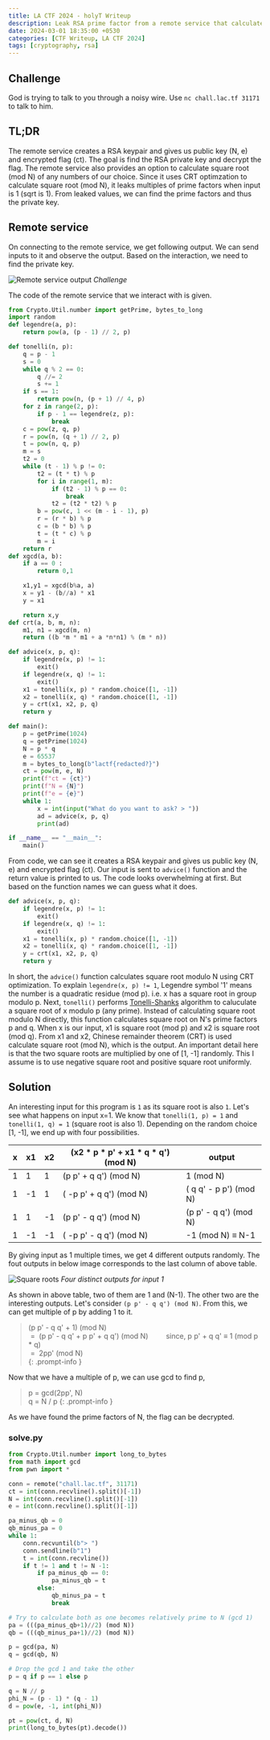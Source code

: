 ```yaml
---
title: LA CTF 2024 - holyT Writeup
description: Leak RSA prime factor from a remote service that calculates square root (mod N) using CRT optimization.
date: 2024-03-01 18:35:00 +0530
categories: [CTF Writeup, LA CTF 2024]
tags: [cryptography, rsa]
---
```


## Challenge 
God is trying to talk to you through a noisy wire.
Use `nc chall.lac.tf 31171` to talk to him.

## TL;DR
The remote service creates a RSA keypair and gives us public key (N, e) and encrypted flag (ct). The goal is find the RSA private key and decrypt the flag.
The remote service also provides an option to calculate square root (mod N) of any numbers of our choice.
Since it uses CRT optimzation to calculate square root (mod N), it leaks multiples of prime factors when input is 1 (sqrt is 1). From leaked values, we can find the prime factors and thus the private key.

## Remote service
On connecting to the remote service, we get following output. We can send inputs to it and observe the output. Based on the interaction, we need to find the private key.

![Remote service output](../images/holyT/challenge.png)
_Challenge_

The code of the remote service that we interact with is given.

```python
from Crypto.Util.number import getPrime, bytes_to_long
import random
def legendre(a, p):
    return pow(a, (p - 1) // 2, p)

def tonelli(n, p):
    q = p - 1
    s = 0
    while q % 2 == 0:
        q //= 2
        s += 1
    if s == 1:
        return pow(n, (p + 1) // 4, p)
    for z in range(2, p):
        if p - 1 == legendre(z, p):
            break
    c = pow(z, q, p)
    r = pow(n, (q + 1) // 2, p)
    t = pow(n, q, p)
    m = s
    t2 = 0
    while (t - 1) % p != 0:
        t2 = (t * t) % p
        for i in range(1, m):
            if (t2 - 1) % p == 0:
                break
            t2 = (t2 * t2) % p
        b = pow(c, 1 << (m - i - 1), p)
        r = (r * b) % p
        c = (b * b) % p
        t = (t * c) % p
        m = i
    return r
def xgcd(a, b):
    if a == 0 :
        return 0,1

    x1,y1 = xgcd(b%a, a)
    x = y1 - (b//a) * x1
    y = x1

    return x,y
def crt(a, b, m, n):
    m1, n1 = xgcd(m, n)
    return ((b *m * m1 + a *n*n1) % (m * n))

def advice(x, p, q):
    if legendre(x, p) != 1:
        exit()
    if legendre(x, q) != 1:
        exit()
    x1 = tonelli(x, p) * random.choice([1, -1])
    x2 = tonelli(x, q) * random.choice([1, -1])
    y = crt(x1, x2, p, q)
    return y

def main():
    p = getPrime(1024)
    q = getPrime(1024)
    N = p * q
    e = 65537
    m = bytes_to_long(b"lactf{redacted?}")
    ct = pow(m, e, N)
    print(f"ct = {ct}")
    print(f"N = {N}")
    print(f"e = {e}")
    while 1:
        x = int(input("What do you want to ask? > "))
        ad = advice(x, p, q)
        print(ad)

if __name__ == "__main__":
    main()
```

From code, we can see it creates a RSA keypair and gives us public key (N, e) and encrypted flag (ct). Our input is sent to `advice()` function and the return value is printed to us.
The code looks overwhelming at first. But based on the function names we can guess what it does.

```python
def advice(x, p, q):
    if legendre(x, p) != 1:
        exit()
    if legendre(x, q) != 1:
        exit()
    x1 = tonelli(x, p) * random.choice([1, -1])
    x2 = tonelli(x, q) * random.choice([1, -1])
    y = crt(x1, x2, p, q)
    return y
```

In short, the `advice()` function calculates square root modulo N using CRT optimization. To explain `legendre(x, p) != 1`, Legendre symbol '1' means the number is a quadratic residue (mod p). i.e. x has a square root in group modulo p. Next, `tonelli()` performs [Tonelli-Shanks](https://en.wikipedia.org/wiki/Tonelli%E2%80%93Shanks_algorithm) algorithm to caluculate a square root of x modulo p (any prime). Instead of calculating square root modulo N directly, this function calculates square root on N's prime factors p and q. When x is our input, x1 is square root (mod p) and x2 is square root (mod q). From x1 and x2, Chinese remainder theorem (CRT) is used calculate square root (mod N), which is the output. An important detail here is that the two square roots are multiplied by one of [1, -1] randomly. This I assume is to use negative square root and positive square root uniformly.

## Solution

An interesting input for this program is `1` as its square root is also `1`.
Let's see what happens on input x=1. We know that `tonelli(1, p) = 1` and `tonelli(1, q) = 1` (square root is also 1).
Depending on the random choice [1, -1], we end up with four possibilities.
<table style="width: 100%">
<thead>
  <tr>
    <th>x</th>
    <th>x1</th>
    <th>x2</th>
    <th>(x2 * p * p' + x1 * q * q') (mod N)</th>
    <th>output</th>
  </tr>
</thead>
<tbody>
  <tr>
    <td>1</td>
    <td>1</td>
    <td>1</td>
    <td>(p p' + q q') (mod N)</td>
    <td>1 (mod N)</td>
  </tr>
  <tr>
    <td>1</td>
    <td>-1</td>
    <td>1</td>
    <td>( -p p' + q q') (mod N)</td>
    <td>( q q' - p p') (mod N)</td>
  </tr>
  <tr>
    <td>1</td>
    <td>1</td>
    <td>-1</td>
    <td>(p p' - q q') (mod N)</td>
    <td>(p p' - q q') (mod N)</td>
  </tr>
  <tr>
    <td>1</td>
    <td>-1</td>
    <td>-1</td>
    <td>( -p p' - q q') (mod N)</td>
    <td>-1 (mod N) ≡ N-1</td>
  </tr>
</tbody>
</table>

By giving input as 1 multiple times, we get 4 different outputs randomly. The fout outputs in below image corresponds to the last column of above table.

![Square roots](../images/holyT/roots.png)
_Four distinct outputs for input 1_

As shown in above table, two of them are 1 and (N-1). The other two are the interesting outputs.
Let's consider `(p p' - q q') (mod N)`. From this, we can get multiple of p by adding 1 to it.

> (p p' - q q' + 1) (mod N)  
> &nbsp;=&nbsp; (p p' - q q' + p p' + q q') (mod N)  &nbsp;&nbsp;&nbsp;&nbsp;&nbsp;&nbsp;&nbsp; since, p p' + q q' ≡ 1 (mod p * q)  
> &nbsp;=&nbsp; 2pp' (mod N)  
{: .prompt-info }

Now that we have a multiple of p, we can use gcd to find p,

> p = gcd(2pp', N)  
> q = N / p
{: .prompt-info }

As we have found the prime factors of N, the flag can be decrypted.

### solve.py
```python
from Crypto.Util.number import long_to_bytes
from math import gcd
from pwn import *

conn = remote("chall.lac.tf", 31171)
ct = int(conn.recvline().split()[-1])
N = int(conn.recvline().split()[-1])
e = int(conn.recvline().split()[-1])

pa_minus_qb = 0
qb_minus_pa = 0
while 1:
    conn.recvuntil(b"> ")
    conn.sendline(b"1")
    t = int(conn.recvline())
    if t != 1 and t != N -1:
        if pa_minus_qb == 0:
            pa_minus_qb = t
        else:
            qb_minus_pa = t
            break

# Try to calculate both as one becomes relatively prime to N (gcd 1)
pa = (((pa_minus_qb+1)//2) (mod N))
qb = (((qb_minus_pa+1)//2) (mod N))

p = gcd(pa, N)
q = gcd(qb, N)

# Drop the gcd 1 and take the other
p = q if p == 1 else p

q = N // p
phi_N = (p - 1) * (q - 1)
d = pow(e, -1, int(phi_N))

pt = pow(ct, d, N)
print(long_to_bytes(pt).decode())
```
